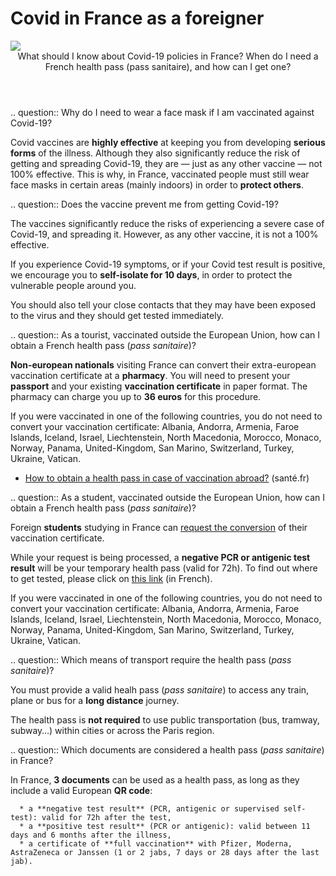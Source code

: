 # Covid in France as a foreigner

<img src="illustrations/deplacements.svg">

<header>What should I know about Covid-19 policies in France? When do I need a French health pass (pass sanitaire), and how can I get one?</header>

<div itemscope itemtype="https://schema.org/FAQPage">

.. question:: Why do I need to wear a face mask if I am vaccinated against Covid-19?

   Covid vaccines are **highly effective** at keeping you from developing **serious forms** of the illness. Although they also significantly reduce the risk of getting and spreading Covid-19, they are — just as any other vaccine — not 100% effective. This is why, in France, vaccinated people must still wear face masks in certain areas (mainly indoors) in order to **protect others**.


.. question:: Does the vaccine prevent me from getting Covid-19?

   The vaccines significantly reduce the risks of experiencing a severe case of Covid-19, and spreading it.
   However, as any other vaccine, it is not a 100% effective.

   If you experience Covid-19 symptoms, or if your Covid test result is positive, we encourage you to **self-isolate for 10 days**, in order to protect the vulnerable people around you.

   You should also tell your close contacts that they may have been exposed to the virus and they should get tested immediately.


.. question:: As a tourist, vaccinated outside the European Union, how can I obtain a French health pass (<i>pass sanitaire</i>)?

   **Non-european nationals** visiting France can convert their extra-european vaccination certificate at a **pharmacy**. You will need to present your **passport** and your existing **vaccination certificate** in paper format. The pharmacy can charge you up to **36 euros** for this procedure.
   
   If you were vaccinated in one of the following countries, you do not need to convert your vaccination certificate: Albania, Andorra, Armenia, Faroe Islands, Iceland, Israel, Liechtenstein, North Macedonia, Morocco, Monaco, Norway, Panama, United-Kingdom, San Marino, Switzerland, Turkey, Ukraine, Vatican. 

   <div class="voir-aussi">

   - [How to obtain a health pass in case of vaccination abroad?](https://www.sante.fr/how-to-obtain-a-french-health-pass) (santé.fr)

   </div>


.. question:: As a student, vaccinated outside the European Union, how can I obtain a French health pass (<i>pass sanitaire</i>)?

   Foreign **students** studying in France can [request the conversion](https://www.demarches-simplifiees.fr/commencer/passe-sanitaire-etudiants?locale=en) of their vaccination certificate.

   While your request is being processed, a **negative PCR or antigenic test result** will be your temporary health pass (valid for 72h). To find out where to get tested, please click on [this link](https://www.sante.fr/cf/centres-depistage-covid.html) (in French).

   If you were vaccinated in one of the following countries, you do not need to convert your vaccination certificate: Albania, Andorra, Armenia, Faroe Islands, Iceland, Israel, Liechtenstein, North Macedonia, Morocco, Monaco, Norway, Panama, United-Kingdom, San Marino, Switzerland, Turkey, Ukraine, Vatican. 

.. question:: Which means of transport require the health pass (<i>pass sanitaire</i>)?

   You must provide a valid healh pass (*pass sanitaire*) to access any train, plane or bus for a **long distance** journey.

   The health pass is **not required** to use public transportation (bus, tramway, subway…) within cities or across the Paris region.


.. question:: Which documents are considered a health pass (<i>pass sanitaire</i>) in France?

   In France, **3 documents** can be used as a health pass, as long as they include a valid European **QR code**:

      * a **negative test result** (PCR, antigenic or supervised self-test): valid for 72h after the test,
      * a **positive test result** (PCR or antigenic): valid between 11 days and 6 months after the illness,
      * a certificate of **full vaccination** with Pfizer, Moderna, AstraZeneca or Janssen (1 or 2 jabs, 7 days or 28 days after the last jab).

</div>
